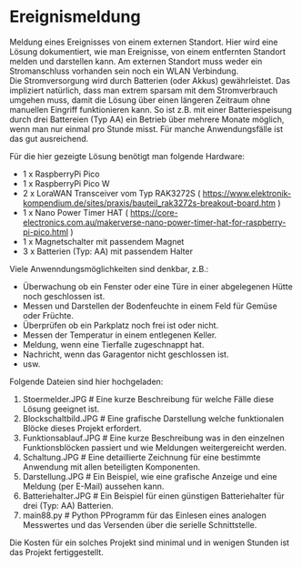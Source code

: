 # Ereignismeldung
Meldung eines Ereignisses von einem externen Standort. 
Hier wird eine Lösung dokumentiert, wie man Ereignisse, von einem entfernten Standort melden und darstellen kann. 
Am externen Standort muss weder ein Stromanschluss vorhanden sein noch ein WLAN Verbindung.  
Die Stromversorgung wird durch Batterien (oder Akkus) gewährleistet. Das impliziert natürlich, dass man extrem sparsam mit 
dem Stromverbrauch umgehen muss, damit die Lösung über einen längeren Zeitraum ohne manuellen Eingriff funktionieren kann. 
So ist z.B. mit einer Batteriespeisung durch drei Battereien (Typ AA) ein Betrieb über mehrere Monate möglich, 
wenn man nur einmal pro Stunde misst. Für manche Anwendungsfälle ist das gut ausreichend. 

Für die hier gezeigte Lösung benötigt man folgende Hardware: 
- 1 x RaspberryPi Pico 
- 1 x RaspberryPi Pico W
- 2 x LoraWAN Transceiver vom Typ RAK3272S ( https://www.elektronik-kompendium.de/sites/praxis/bauteil_rak3272s-breakout-board.htm ) 
- 1 x Nano Power Timer HAT ( https://core-electronics.com.au/makerverse-nano-power-timer-hat-for-raspberry-pi-pico.html )
- 1 x Magnetschalter mit passendem Magnet
- 3 x Batterien (Typ: AA) mit passendem Halter

Viele Anwenndungsmöglichkeiten sind denkbar, z.B.:
- Überwachung ob ein Fenster oder eine Türe in einer abgelegenen Hütte noch geschlossen ist.
- Messen und Darstellen der Bodenfeuchte in einem Feld für Gemüse oder Früchte.
- Überprüfen ob ein Parkplatz noch frei ist oder nicht.
- Messen der Temperatur in einem entlegenen Keller.
- Meldung, wenn eine Tierfalle zugeschnappt hat.
- Nachricht, wenn das Garagentor nicht geschlossen ist.
- usw.

Folgende Dateien sind hier hochgeladen: 
1. Stoermelder.JPG        # Eine kurze Beschreibung für welche Fälle diese Lösung geeignet ist.
2. Blockschaltbild.JPG    # Eine grafische Darstellung welche funktionalen Blöcke dieses Projekt erfordert.
3. Funktionsablauf.JPG    # Eine kurze Beschreibung was in den einzelnen Funktionsblöcken passiert und wie Meldungen weitergereicht werden.
4. Schaltung.JPG          # Eine detaillierte Zeichnung für eine bestimmte Anwendung mit allen beteiligten Komponenten. 
5. Darstellung.JPG        # Ein Beispiel, wie eine grafische Anzeige und eine Meldung (per  E-Mail) aussehen kann.
6. Batteriehalter.JPG     # Ein Beispiel für einen günstigen Batteriehalter für drei (Typ: AA) Batterien.
7. main88.py              # Python PProgramm für das Einlesen eines analogen Messwertes und das Versenden über die serielle Schnittstelle.
   
Die Kosten für ein solches Projekt sind minimal und in wenigen Stunden ist das Projekt fertiggestellt. 

